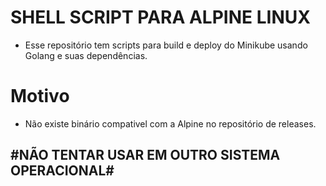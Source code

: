 # SHELL SCRIPT PARA ALPINE LINUX
- Esse repositório tem scripts para build e deploy do Minikube usando Golang e suas dependências.
# Motivo
- Não existe binário compativel com a Alpine no repositório de releases.
## #NÃO TENTAR USAR EM OUTRO SISTEMA OPERACIONAL#
